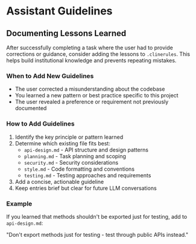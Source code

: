 # Assistant Guidelines

## Documenting Lessons Learned

After successfully completing a task where the user had to provide corrections or guidance, consider adding the lessons to `.clinerules`. This helps build institutional knowledge and prevents repeating mistakes.

### When to Add New Guidelines

- The user corrected a misunderstanding about the codebase
- You learned a new pattern or best practice specific to this project
- The user revealed a preference or requirement not previously documented

### How to Add Guidelines

1. Identify the key principle or pattern learned
2. Determine which existing file fits best:
   - `api-design.md` - API structure and design patterns
   - `planning.md` - Task planning and scoping
   - `security.md` - Security considerations
   - `style.md` - Code formatting and conventions
   - `testing.md` - Testing approaches and requirements
3. Add a concise, actionable guideline
4. Keep entries brief but clear for future LLM conversations

### Example

If you learned that methods shouldn't be exported just for testing, add to `api-design.md`:

"Don't export methods just for testing - test through public APIs instead."
